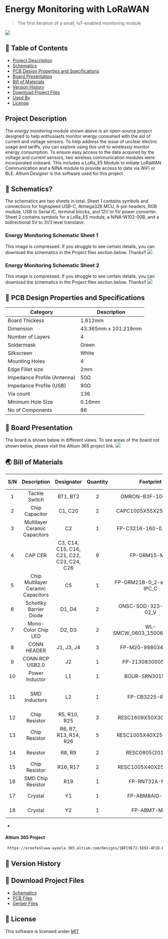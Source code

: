 # Energy Monitoring with LoRaWAN
> The first iteration of a small, IoT-enabled monitoring module
<img src="https://github.com/user-attachments/assets/55031c5b-47f4-44da-be43-cbea9d6fc508" />

## 🚩 Table of Contents

- [Project Description](#-project-description)
- [Schematics](#-schematics)
- [PCB Design Properties and Specifications](#-pcb-design-properties-and-specifications)
- [Board Presentation](#-board-presentation)
- [Bill of Materials](#-bill-of-materials)
- [Version History](#-version-history)
- [Download Project Files](#-download-project-files)
- [Used By](#-used-by)
- [License](#-license)


##  Project Description 
The *energy monitoring* module shown above is an open-source project designed to help enthusiasts monitor energy consumed with the aid of current and voltage sensors. To help address the issue of unclear electric usage and tariffs, you can explore using this unit to wirelessly monitor energy consumption. To ensure easy access to the data acquired by the voltage and current sensors, two wireless communication modules were incorporated onboard. This includes a LoRa_E5 Module to initiate LoRaWAN Communication and a NINA module to provide access to data via WiFi or BLE. *Altium Designer* is the software used for this project.


## 🤖 Schematics?

The schematics are two sheets in total. Sheet 1 contains symbols and connections for highspeed USB-C, Atmega328 MCU, 6-pin headers, RGB module, USB to Serial IC, terminal blocks, and 12V to 5V power converter. Sheet 2 contains symbols for a LoRa_E5 module, a NINA-W102-00B, and a bidirectional 5V to 3V3 level translator.

### Energy Monitoring Schematic Sheet 1
This image is compressed. If you struggle to see certain details, you can download the schematics in the Project files section below. Thanks!!
<img src="https://github.com/user-attachments/assets/da3b64b4-7132-490b-884f-687870abf510" />

### Energy Monitoring Schematic Sheet 2
This image is compressed. If you struggle to see certain details, you can download the schematics in the Project files section below. Thanks!!
<img src="https://github.com/user-attachments/assets/e44891f0-4ea8-47d1-83c9-54377b72260e" />

## 🎨 PCB Design Properties and Specifications
| Category | Description |
| --- | --- |
| Board Thickess | 1.612mm |
| Dimension | 43.365mm x 101.219mm |
| Number of Layers |  4  |
| Soldermask | Green |
| Silkscreen | White |
| Mounting Holes | 4 |
| Edge Fillet size | 2mm |
| Impedance Profile (Antenna) | 50Ω |
| Impedance Profile (USB) | 90Ω |
| Via count | 136 |
| Minimum Hole Size  | 0.16mm|
| No of Components| 86 |

## 🐾 Board Presentation 
The board is shown below in different views. To see areas of the board not shown below, please visit the Altium 365 project link. 
<img src="https://github.com/user-attachments/assets/7185e227-41d2-4916-9e0d-90ed663ac18a" />



## 🌏 Bill of Materials

| S/N | Description         | Designator                 | Quantity | Footprint                      | Manufacturer           | Manufacturer Part Number      | Manufacturer Lifecycle       | Supplier Part Number       |
|:---------:| :---------:| :---------: |:---------:|:---------:|:---------: |:---------:| :---------:| :---------:|
| 1      | Tactile Switch       | BT1, BT2                   | 2        | OMRON-B3F-1000-4_V            | Omron                  | B3F-1000                       | Volume Production            | 36K7138                    |
| 2      | Chip Capacitor       | C1, C20                    | 2        | CAPC1005X55X25LL05T10          | Murata                 | GRM155R71A104KA01D            | Volume Production            | 490-6321-6-ND              |
| 3      | Multilayer Ceramic Capacitors | C2              | 1        | FP-C3216-160-0_2-IPC_A         | TDK                    | C3216X5R1H106K160AB           | Volume Production            | 05X9901                    |
| 4      | CAP CER             | C3, C14, C15, C16, C21, C22, C23, C24, C26 | 9 | FP-GRM15-MFG                | Murata                 | GRM155R71C104KA88D            | Volume Production            | 81-GRM155R71C104KA88       |
| 5      | Chip Multilayer Ceramic Capacitors | C5       | 1        | FP-GRM21B-0_2-e0_2_0_7-IPC_C   | Murata                 | GRM21BR61A226ME44L            | Volume Production            | 2104135                    |
| 6      | Schottky Barrier Diode | D1, D4                 | 2        | ONSC-SOD-323-2-477-02_V        | ON Semiconductor        | BAT54HT1G                     | Volume Production            | 863-BAT54HT1G              |
| 7      | Mono-Color Chip LED | D2, D3                     | 2        | WL-SMCW_0603_150060xx75020     | Wurth Electronics       | 150060AS75020                 | Volume Production            | 732-150060AS75020CT-ND     |
| 8      | CONN HEADER         | J1, J3, J4                 | 3        | FP-M20-9980346-MFG             | Harwin                 | M20-9980346                   | Volume Production            | 97K6200                    |
| 9      | CONN RCP USB2.0     | J2                         | 1        | FP-2130830005-MFG              | Molex                  | 213083-0005                   | Unknown                      | 3648630                    |
| 10     | Power Inductor      | L1                         | 1        | BOUR-SRN3015-2_V               | Bourns                 | SRN3015-3R3M                  | Volume Production            | 652-SRN3015-3R3M           |
| 11     | SMD Inductors       | L2                         | 1        | FP-CB3225-IPC_A                | Taiyo Yuden            | CBC3225T100MR                 | Not Recommended for New Design | 1463485                    |
| 12     | Chip Resistor       | R5, R10, R25               | 3        | RESC1609X50X30NL8T20           | Vishay                 | CRCW060310K0FKEA              | Volume Production            | 61M5335                    |
| 13     | Chip Resistor       | R6, R7, R13, R14, R26      | 5        | RESC1005X40X25LL05T05          | Panasonic              | ERJ-2GEJ221X                  | Volume Production            | 65T8267                    |
| 14     | Resistor            | R8, R9                     | 2        | RESC0805(2012)_N               | Yageo                  | RC0805FR-075K11L              | Volume Production            | 49AK3294                   |
| 15     | Chip Resistor       | R16, R17                   | 2        | RESC1005X40X25NL5T10           | Yageo / Phycomp        | RC0402JR-072K2L               | Unknown                      |                            |
| 16     | SMD Chip Resistor   | R19                        | 1        | FP-RN732A-MFG                  | TE Connectivity        | RN73C2A100KBTDF               | Unknown                      | 46AK9411                   |
| 17     | Crystal             | Y1                         | 1        | FP-ABM8AIG-MFG                 | Abracon                | ABM8AIG-16.000MHZ-12-2Z-T3    | Volume Production            | 56AC7507                   |
| 18     | Crystal             | Y2                         | 1        | FP-ABM7-MFG                    | Abracon                | ABM7-16.000MHZ-D2Y-T          | Unknown                      | 67P3843                    |

- 
#### Altium 365 Project

``` sh
 https://oreofeoluwa-ayoola.365.altium.com/designs/1BFC9E72-5E92-4F1D-BF10-B9AC457842F1
```

## 💬 Version History
## 🍞 Download Project Files

- [Schematics](https://github.com/Oreoluwa-IVT/-Energy-Monitoring-LoRaWAN-BLE-WiFi/blob/main/Energy_Monitoring.pdf)
- [PCB Files](https://github.com/Oreoluwa-IVT/-Energy-Monitoring-LoRaWAN-BLE-WiFi/blob/main/Altium%20PCB%20File.zip)
- [Gerber Files](https://github.com/Oreoluwa-IVT/-Energy-Monitoring-LoRaWAN-BLE-WiFi/blob/main/GerberX2.zip)

## 📜 License
This software is licensed under [MIT](https://github.com/nhn/tui.editor/blob/master/LICENSE) 
